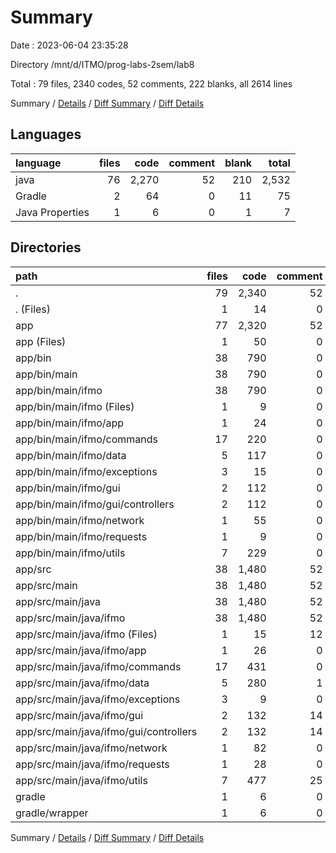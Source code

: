 # Summary

Date : 2023-06-04 23:35:28

Directory /mnt/d/ITMO/prog-labs-2sem/lab8

Total : 79 files,  2340 codes, 52 comments, 222 blanks, all 2614 lines

Summary / [Details](details.md) / [Diff Summary](diff.md) / [Diff Details](diff-details.md)

## Languages
| language | files | code | comment | blank | total |
| :--- | ---: | ---: | ---: | ---: | ---: |
| java | 76 | 2,270 | 52 | 210 | 2,532 |
| Gradle | 2 | 64 | 0 | 11 | 75 |
| Java Properties | 1 | 6 | 0 | 1 | 7 |

## Directories
| path | files | code | comment | blank | total |
| :--- | ---: | ---: | ---: | ---: | ---: |
| . | 79 | 2,340 | 52 | 222 | 2,614 |
| . (Files) | 1 | 14 | 0 | 3 | 17 |
| app | 77 | 2,320 | 52 | 218 | 2,590 |
| app (Files) | 1 | 50 | 0 | 8 | 58 |
| app/bin | 38 | 790 | 0 | 2 | 792 |
| app/bin/main | 38 | 790 | 0 | 2 | 792 |
| app/bin/main/ifmo | 38 | 790 | 0 | 2 | 792 |
| app/bin/main/ifmo (Files) | 1 | 9 | 0 | 0 | 9 |
| app/bin/main/ifmo/app | 1 | 24 | 0 | 0 | 24 |
| app/bin/main/ifmo/commands | 17 | 220 | 0 | 1 | 221 |
| app/bin/main/ifmo/data | 5 | 117 | 0 | 1 | 118 |
| app/bin/main/ifmo/exceptions | 3 | 15 | 0 | 0 | 15 |
| app/bin/main/ifmo/gui | 2 | 112 | 0 | 0 | 112 |
| app/bin/main/ifmo/gui/controllers | 2 | 112 | 0 | 0 | 112 |
| app/bin/main/ifmo/network | 1 | 55 | 0 | 0 | 55 |
| app/bin/main/ifmo/requests | 1 | 9 | 0 | 0 | 9 |
| app/bin/main/ifmo/utils | 7 | 229 | 0 | 0 | 229 |
| app/src | 38 | 1,480 | 52 | 208 | 1,740 |
| app/src/main | 38 | 1,480 | 52 | 208 | 1,740 |
| app/src/main/java | 38 | 1,480 | 52 | 208 | 1,740 |
| app/src/main/java/ifmo | 38 | 1,480 | 52 | 208 | 1,740 |
| app/src/main/java/ifmo (Files) | 1 | 15 | 12 | 7 | 34 |
| app/src/main/java/ifmo/app | 1 | 26 | 0 | 7 | 33 |
| app/src/main/java/ifmo/commands | 17 | 431 | 0 | 51 | 482 |
| app/src/main/java/ifmo/data | 5 | 280 | 1 | 37 | 318 |
| app/src/main/java/ifmo/exceptions | 3 | 9 | 0 | 8 | 17 |
| app/src/main/java/ifmo/gui | 2 | 132 | 14 | 18 | 164 |
| app/src/main/java/ifmo/gui/controllers | 2 | 132 | 14 | 18 | 164 |
| app/src/main/java/ifmo/network | 1 | 82 | 0 | 19 | 101 |
| app/src/main/java/ifmo/requests | 1 | 28 | 0 | 8 | 36 |
| app/src/main/java/ifmo/utils | 7 | 477 | 25 | 53 | 555 |
| gradle | 1 | 6 | 0 | 1 | 7 |
| gradle/wrapper | 1 | 6 | 0 | 1 | 7 |

Summary / [Details](details.md) / [Diff Summary](diff.md) / [Diff Details](diff-details.md)